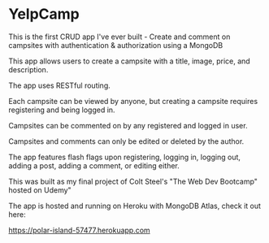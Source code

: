 # YelpCamp
 This is the first CRUD app I've ever built - Create and comment on campsites with authentication & authorization using a MongoDB

 This app allows users to create a campsite with a title, image, price, and description. 

 The app uses RESTful routing. 

 Each campsite can be viewed by anyone, but creating a campsite requires registering and being logged in.

 Campsites can be commented on by any registered and logged in user.

 Campsites and comments can only be edited or deleted by the author.
 
 The app features flash flags upon registering,  logging in, logging out, adding a post, adding a comment, or editing either.

 This was built as my final project of Colt Steel's "The Web Dev Bootcamp" hosted on Udemy"

 The app is hosted and running on Heroku with MongoDB Atlas, check it out here:



 https://polar-island-57477.herokuapp.com

